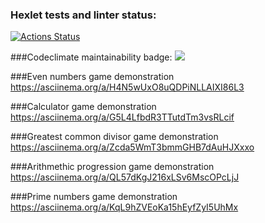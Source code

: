 ### Hexlet tests and linter status:
[![Actions Status](https://github.com/zwg3/python-project-49/workflows/hexlet-check/badge.svg)](https://github.com/zwg3/python-project-49/actions)

###Codeclimate maintainability badge:
<a href="https://codeclimate.com/github/zwg3/python-project-49/maintainability"><img src="https://api.codeclimate.com/v1/badges/4c54ad22338cf823bbf3/maintainability" /></a>

###Even numbers game demonstration
https://asciinema.org/a/H4N5wUxO8uQDPiNLLAIXI86L3

###Calculator game demonstration
https://asciinema.org/a/G5L4LfbdR3TTutdTm3vsRLcif

###Greatest common divisor game demonstration
https://asciinema.org/a/Zcda5WmT3bmmGHB7dAuHJXxxo

###Arithmethic progression game demonstration
https://asciinema.org/a/QL57dKgJ216xLSv6MscOPcLjJ

###Prime numbers game demonstration
https://asciinema.org/a/KqL9hZVEoKa15hEyfZyI5UhMx

